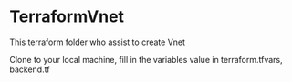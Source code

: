 # TerraformVnet

This terraform folder who assist to create Vnet

Clone to your local machine, fill in the variables value in terraform.tfvars, backend.tf